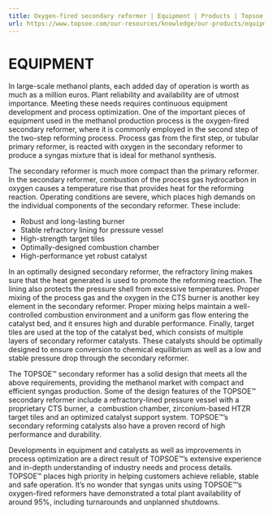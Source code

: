 ```yaml
---
title: Oxygen-fired secondary reformer | Equipment | Products | Topsoe
url: https://www.topsoe.com/our-resources/knowledge/our-products/equipment/oxygen-fired-secondary-reformer#main-content
---
```


# EQUIPMENT

In large-scale methanol plants, each added day of operation is worth as much as a million euros. Plant reliability and availability are of utmost importance. Meeting these needs requires continuous equipment development and process optimization. One of the important pieces of equipment used in the methanol production process is the oxygen-fired secondary reformer, where it is commonly employed in the second step of the two-step reforming process. Process gas from the first step, or tubular primary reformer, is reacted with oxygen in the secondary reformer to produce a syngas mixture that is ideal for methanol synthesis.

The secondary reformer is much more compact than the primary reformer. In the secondary reformer, combustion of the process gas hydrocarbon in oxygen causes a temperature rise that provides heat for the reforming reaction. Operating conditions are severe, which places high demands on the individual components of the secondary reformer. These include:

- Robust and long-lasting burner
- Stable refractory lining for pressure vessel
- High-strength target tiles
- Optimally-designed combustion chamber
- High-performance yet robust catalyst

In an optimally designed secondary reformer, the refractory lining makes sure that the heat generated is used to promote the reforming reaction. The lining also protects the pressure shell from excessive temperatures. Proper mixing of the process gas and the oxygen in the CTS burner is another key element in the secondary reformer. Proper mixing helps maintain a well-controlled combustion environment and a uniform gas flow entering the catalyst bed, and it ensures high and durable performance. Finally, target tiles are used at the top of the catalyst bed, which consists of multiple layers of secondary reformer catalysts. These catalysts should be optimally designed to ensure conversion to chemical equilibrium as well as a low and stable pressure drop through the secondary reformer.

The TOPSOE™ secondary reformer has a solid design that meets all the above requirements, providing the methanol market with compact and efficient syngas production. Some of the design features of the TOPSOE™ secondary reformer include a refractory-lined pressure vessel with a proprietary CTS burner, a  combustion chamber, zirconium-based HTZR target tiles and an optimized catalyst support system. TOPSOE™’s secondary reforming catalysts also have a proven record of high performance and durability.

Developments in equipment and catalysts as well as improvements in process optimization are a direct result of TOPSOE™’s extensive experience and in-depth understanding of industry needs and process details. TOPSOE™ places high priority in helping customers achieve reliable, stable and safe operation. It’s no wonder that syngas units using TOPSOE™’s oxygen-fired reformers have demonstrated a total plant availability of around 95%, including turnarounds and unplanned shutdowns.